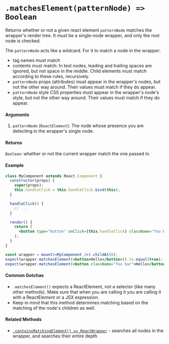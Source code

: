 # `.matchesElement(patternNode) => Boolean`

Returns whether or not a given react element `patternNode` matches the wrapper's render tree. It must be a single-node wrapper, and only the root node is checked.

The `patternNode` acts like a wildcard. For it to match a node in the wrapper:
* tag names must match
* contents must match:  In text nodes, leading and trailing spaces are ignored, but not space in the middle. Child elements must match according to these rules, recursively.
* `patternNode` props (attributes) must appear in the wrapper's nodes, but not the other way around. Their values must match if they do appear.
* `patternNode` style CSS properties must appear in the wrapper's node's style, but not the other way around. Their values must match if they do appear.


#### Arguments

1. `patternNode` (`ReactElement`): The node whose presence you are detecting in the wrapper's single node.


#### Returns

`Boolean`: whether or not the current wrapper match the one passed in.


#### Example

<!-- eslint-disable react/button-has-type -->
```jsx
class MyComponent extends React.Component {
  constructor(props) {
    super(props);
    this.handleClick = this.handleClick.bind(this);
  }

  handleClick() {
    // ...
  }

  render() {
    return (
      <button type="button" onClick={this.handleClick} className="foo bar">Hello</button>
    );
  }
}

const wrapper = mount(<MyComponent />).childAt(0);
expect(wrapper.matchesElement(<button>Hello</button>)).to.equal(true);
expect(wrapper.matchesElement(<button className="foo bar">Hello</button>)).to.equal(true);
```


#### Common Gotchas

- `.matchesElement()` expects a ReactElement, not a selector (like many other methods). Make sure that
when you are calling it you are calling it with a ReactElement or a JSX expression.
- Keep in mind that this method determines matching based on the matching of the node's children as
well.


#### Related Methods

- [`.containsMatchingElement() => ReactWrapper`](containsMatchingElement.md) - searches all nodes in the wrapper, and searches their entire depth
